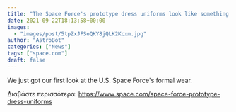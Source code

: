 ```yaml
---
title: "The Space Force's prototype dress uniforms look like something out of science fiction"
date: 2021-09-22T18:13:58+00:00
images:
  - "images/post/5tpZxJFSoQKY8jQLK2Kcxm.jpg"
author: "AstroBot"
categories: ["News"]
tags: ["space.com"]
draft: false
---
```


We just got our first look at the U.S. Space Force's formal wear. 

Διαβάστε περισσότερα: https://www.space.com/space-force-prototype-dress-uniforms
